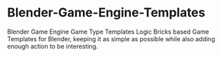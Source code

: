 # Blender-Game-Engine-Templates
Blender Game Engine Game Type Templates 
Logic Bricks based Game Templates for Blender, keeping it as simple as possible while also adding enough action to be interesting.
